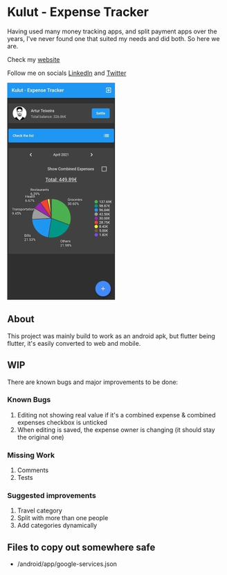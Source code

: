 # Kulut - Expense Tracker

Having used many money tracking apps, and split payment apps over the years, I've never found one that suited my needs and did both. So here we are.

Check my [website](https://artur-teixeira.tech/)

Follow me on socials [LinkedIn](https://www.linkedin.com/in/arturjnt/) and [Twitter](https://twitter.com/arturjnt)

![Printscreen of the dashboard](/assets/images/print.jpeg)

## About

This project was mainly build to work as an android apk, but flutter being flutter, it's easily converted to web and mobile.

## WIP

There are known bugs and major improvements to be done:

### Known Bugs
1. Editing not showing real value if it's a combined expense & combined expenses checkbox is unticked
2. When editing is saved, the expense owner is changing (it should stay the original one)

### Missing Work
1. Comments
2. Tests


### Suggested improvements
1. Travel category
2. Split with more than one people
3. Add categories dynamically

## Files to copy out somewhere safe
* /android/app/google-services.json
